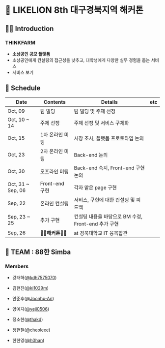 #  🦁 LIKELION 8th 대구경북지역 해커톤

## 👨‍🏫 Introduction

### THINKFARM

- **소상공인 공모 플랫폼**
- 소상공인에게 컨설팅의 접근성을 낮추고, 대학생에게 다양한 실무 경험을 돕는 서비스
- 서비스 보기



## 📅 Schedule

| Date              | Contents        | Details                                             | etc  |
| ----------------- | --------------- | --------------------------------------------------- | ---- |
| Oct, 09           | 팀 빌딩         | 팀 빌딩 및 주제 선정                                |      |
| Oct, 10 ~ 14      | 주제 선정       | 주제 선정 및 서비스 구체화                          |      |
| Oct, 15           | 1차 온라인 미팅 | 시장 조사, 플랫폼 프로토타입 논의                   |      |
| Oct, 23           | 2차 온라인 미팅 | Back-end 논의                                       |      |
| Oct, 30           | 오프라인 미팅   | Back-end 숙지, Front-end 구현 논의                  |      |
| Oct, 31 ~ Sep, 06 | Front-end 구현  | 각자 맡은 page 구현                                 |      |
| Sep, 22           | 온라인 컨설팅   | 서비스, 구현에 대한 컨설팅 및 피드백                |      |
| Sep, 23 ~ 25      | 추가 구현       | 컨설팅 내용을 바탕으로 BM 수정, Front-end 추가 구현 |      |
| Sep, 26           | **👨‍💻해커톤👩‍💻**  | at 경북대학교 IT 융복합관                           |      |



## 🤖 TEAM : 88한 Simba

### Members

- 강태하([@kdh7575070](https://github.com/kdh7575070))

- 김현진([@ki1029m](https://github.com/ki1029m))

- 안준후([@Joonhu-An](https://github.com/Joonhu-An))

- 양예지([@yeji0506](https://github.com/yeji0506))

- 정소현([@thakd](https://github.com/thakd))

- 정현철([@cheoleee](https://github.com/cheoleee))

- 한현영([@h0han](https://github.com/h0han))